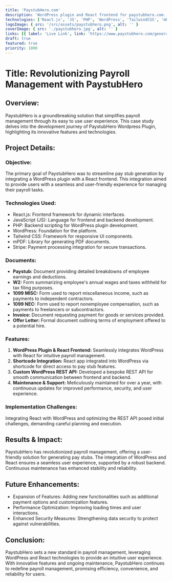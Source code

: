```yaml
---
title: 'PaystubHero.com'
description: 'WordPress plugin and React frontend for paystubhero.com. The React app is integrated via shortcode. Also, I built a custom WordPress REST API for backend functionality. I am also maintaining this project for over 1 year.'
technologies: ['React.js', 'JS', 'PHP', 'WordPress', 'TailwindCSS', 'mPDF', 'Stripe']
logoImage: { src: '/src/assets/paystubhero.png', alt: '' }
coverImage: { src: './paystubhero.jpg', alt: '' }
links: [{ label: 'Live Link', link: 'https://www.paystubhero.com/generate-pay-stubs' }]
draft: true
featured: true
priority: 1000
---
```


# **Title:** Revolutionizing Payroll Management with PaystubHero

## **Overview:**

PaystubHero is a groundbreaking solution that simplifies payroll management through its easy to use user experience. This case study delves into the development journey of PaystubHero Wordpress Plugin, highlighting its innovative features and technologies.

## **Project Details:**

### **Objective:**

The primary goal of PaystubHero was to streamline pay stub generation by integrating a WordPress plugin with a React frontend. This integration aimed to provide users with a seamless and user-friendly experience for managing their payroll tasks.

### **Technologies Used:**

- React.js: Frontend framework for dynamic interfaces.
- JavaScript (JS): Language for frontend and backend development.
- PHP: Backend scripting for WordPress plugin development.
- WordPress: Foundation for the platform.
- Tailwind CSS: Framework for responsive UI components.
- mPDF: Library for generating PDF documents.
- Stripe: Payment processing integration for secure transactions.

### **Documents:**

- **Paystub:** Document providing detailed breakdowns of employee earnings and deductions.
- **W2:** Form summarizing employee's annual wages and taxes withheld for tax filing purposes.
- **1099 MISC:** Form used to report miscellaneous income, such as payments to independent contractors.
- **1099 NEC:** Form used to report nonemployee compensation, such as payments to freelancers or subcontractors.
- **Invoice:** Document requesting payment for goods or services provided.
- **Offer Letter:** Formal document outlining terms of employment offered to a potential hire.

### **Features:**

1. **WordPress Plugin & React Frontend:** Seamlessly integrates WordPress with React for intuitive payroll management.
2. **Shortcode Integration:** React app integrated into WordPress via shortcode for direct access to pay stub features.
3. **Custom WordPress REST API:** Developed a bespoke REST API for smooth communication between frontend and backend.
4. **Maintenance & Support:** Meticulously maintained for over a year, with continuous updates for improved performance, security, and user experience.

### **Implementation Challenges:**

Integrating React with WordPress and optimizing the REST API posed initial challenges, demanding careful planning and execution.

## **Results & Impact:**

PaystubHero has revolutionized payroll management, offering a user-friendly solution for generating pay stubs. The integration of WordPress and React ensures a seamless user experience, supported by a robust backend. Continuous maintenance has enhanced stability and reliability.

## **Future Enhancements:**

- Expansion of Features: Adding new functionalities such as additional payment options and customization features.
- Performance Optimization: Improving loading times and user interactions.
- Enhanced Security Measures: Strengthening data security to protect against vulnerabilities.

## **Conclusion:**

PaystubHero sets a new standard in payroll management, leveraging WordPress and React technologies to provide an intuitive user experience. With innovative features and ongoing maintenance, PaystubHero continues to redefine payroll management, promising efficiency, convenience, and reliability for users.

